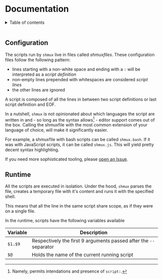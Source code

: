 # Documentation

<details>
<summary>Table of contents</summary>

* [Configuration](#configuration)
* [Runtime](#runtime)

</details>
<br>

## Configuration

The scripts run by `shmux` live in files called _shmuxfiles_. These configuration files follow the following pattern:

* lines starting with a non-white space and ending with a `:` will be interpreted as a _script definition_
* non-empty lines prepended with whitespaces are considered _script lines_ 
* the other lines are ignored

A script is composed of all the lines in between two script definitions or last script definition and EOF. 

In a nutshell, `shmux` is not opinionated about which languages the script are written in and - so long as the syntax allows[^1] - editor support comes out of the box. Calling the shmuxfile with the most common extension of your language of choice, will make it significantly easier.

For example, a shmuxfile with bash scripts can be called `shmux.bash`. If it was with JavaScript scripts, it can be called `shmux.js`. This will yield pretty decent syntax highlighting.

If you need more sophisticated tooling, please [open an Issue](https://github.com/shikaan/shmux/issues).

[^1]: Namely, permits intendations and presence of `script:`.

## Runtime

All the scripts are executed in isolation. Under the hood, `shmux` parses the file, creates a temporary file with it's content and runs it with the specified shell.

This means that all the line in the same script share scope, as if they were on a single file.

In the runtime, scripts have the following variables available

| Variable    | Description   |
|---          |--- |
| `$1`..`$9`  | Respectively the first 9 arguments passed after the `--` separator
| `$@`        | Holds the name of the current running script

